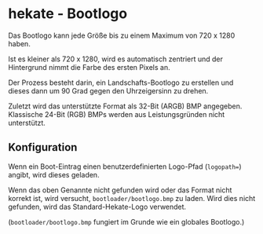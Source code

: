 # hekate - Bootlogo

Das Bootlogo kann jede Größe bis zu einem Maximum von 720 x 1280 haben.

Ist es kleiner als 720 x 1280, wird es automatisch zentriert und der Hintergrund nimmt die Farbe des ersten Pixels an.

Der Prozess besteht darin, ein Landschafts-Bootlogo zu erstellen und dieses dann um 90 Grad gegen den Uhrzeigersinn zu drehen.

Zuletzt wird das unterstützte Format als 32-Bit (ARGB) BMP angegeben. Klassische 24-Bit (RGB) BMPs werden aus Leistungsgründen nicht unterstützt.

## Konfiguration

Wenn ein Boot-Eintrag einen benutzerdefinierten Logo-Pfad (`logopath=`) angibt, wird dieses geladen.

Wenn das oben Genannte nicht gefunden wird oder das Format nicht korrekt ist, wird versucht, `bootloader/bootlogo.bmp` zu laden.
Wird dies nicht gefunden, wird das Standard-Hekate-Logo verwendet.

(`bootloader/bootlogo.bmp` fungiert im Grunde wie ein globales Bootlogo.)
